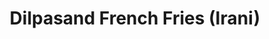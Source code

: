 ---
title: "Dilpasand French Fries (Irani)"
url: /karachi/dilpasand-french-fries-irani/
shop: shop
---